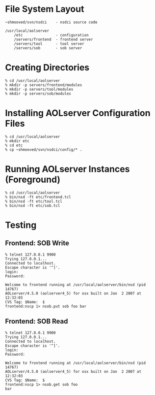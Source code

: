 # File System Layout #
```
~shmooved/svn/nsdci    - nsdci source code

/usr/local/aolserver
    /etc               - configuration
    /servers/frontend  - frontend server
    /servers/tool      - tool server
    /servers/sob       - sob server
```
# Creating Directories #
```
% cd /usr/local/aolserver
% mkdir -p servers/frontend/modules
% mkdir -p servers/tool/modules
% mkdir -p servers/sob/modules
```
# Installing AOLserver Configuration Files #
```
% cd /usr/local/aolserver
% mkdir etc
% cd etc
% cp ~shmooved/svn/nsdci/config/* .
```
# Running AOLserver Instances (Foreground) #
```
% cd /usr/local/aolserver
% bin/nsd -ft etc/frontend.tcl 
% bin/nsd -ft etc/tool.tcl 
% bin/nsd -ft etc/sob.tcl 
```
# Testing #
## Frontend: SOB Write ##
```
% telnet 127.0.0.1 9900
Trying 127.0.0.1...
Connected to localhost.
Escape character is '^]'.
login: 
Password: 

Welcome to frontend running at /usr/local/aolserver/bin/nsd (pid 14767)
AOLserver/4.5.0 (aolserver4_5) for osx built on Jan  2 2007 at 12:32:03
CVS Tag: $Name:  $
frontend:nscp 1> nsob.put sob foo bar
```
## Frontend: SOB Read ##
```
% telnet 127.0.0.1 9900
Trying 127.0.0.1...
Connected to localhost.
Escape character is '^]'.
login: 
Password: 

Welcome to frontend running at /usr/local/aolserver/bin/nsd (pid 14767)
AOLserver/4.5.0 (aolserver4_5) for osx built on Jan  2 2007 at 12:32:03
CVS Tag: $Name:  $
frontend:nscp 1> nsob.get sob foo
bar
```